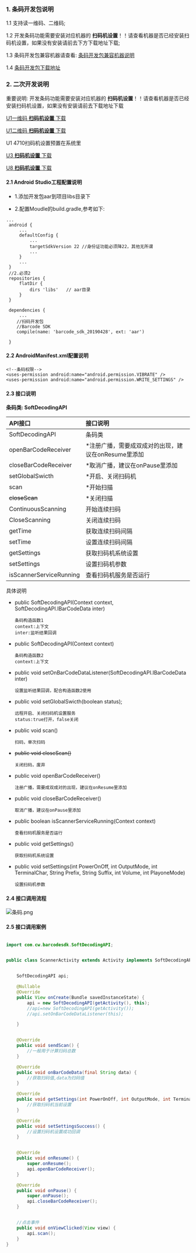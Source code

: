 ### 1. 条码开发包说明

   1.1 支持读一维码、二维码;

   1.2 开发条码功能需要安装对应机器的 **扫码机设置**！！请查看机器是否已经安装扫码机设置，如果没有安装请前去下方下载地址下载;

   1.3 条码开发包兼容机器请查看: [条码开发包兼容机器说明](https://github.com/CoreWise/CoreWiseDemo#user-content-zh)

   1.4 [条码开发包下载地址](https://github.com/CoreWise/CoreWiseDemo#user-content-zh)



### 2. 二次开发说明

重要说明: 开发条码功能需要安装对应机器的 **扫码机设置**！！请查看机器是否已经安装扫码机设置，如果没有安装请前去下载地址下载﻿

[U1一维码 **扫码机设置** 下载](https://coding.net/u/CoreWise/p/SDK/git/raw/master/U1-ue966ScannerSetting-release20190415.apk)

[U1二维码 **扫码机设置** 下载](https://coding.net/u/CoreWise/p/SDK/git/raw/master/U1-3680ScannerSetting-release20190415.apk)

U1 4710扫码机设置预置在系统里

[U3 **扫码机设置** 下载](https://coding.net/u/CoreWise/p/SDK/git/raw/master/u3-ScannerSetting-release20190428.apk)

[U8 **扫码机设置** 下载](https://coding.net/u/CoreWise/p/SDK/git/raw/master/6603ScannerSettingRelease20190423.apk)


#### 2.1 Android Studio工程配置说明

- 1.添加开发包aar到项目libs目录下

- 2.配置Moudle的build.gradle,参考如下:


```
...
 android {
     ...
     defaultConfig {
         ...
         targetSdkVersion 22 //身份证功能必须降22，其他无所谓
         ...
     }
     ...
 }
 //2.必须2
 repositories {
     flatDir {
         dirs 'libs'   // aar目录
     }
 }

 dependencies {
     ...
    //扫码开发包
    //Barcode SDK
    compile(name: 'barcode_sdk_20190428', ext: 'aar')

 }
```

#### 2.2 AndroidManifest.xml配置说明

```
<!--条码权限-->
<uses-permission android:name="android.permission.VIBRATE" />
<uses-permission android:name="android.permission.WRITE_SETTINGS" />

```






#### 2.3  接口说明

**条码类: SoftDecodingAPI**


| API接口 | 接口说明 |
| :----- | :---- |
|SoftDecodingAPI|条码类
|openBarCodeReceiver|*注册广播，需要成双成对的出现，建议在onResume里添加
|closeBarCodeReceiver|*取消广播，建议在onPause里添加
|setGlobalSwicth|*开启、关闭扫码机
|scan|*开始扫描
|~~closeScan~~|*关闭扫描
|ContinuousScanning|开始连续扫码
|CloseScanning|关闭连续扫码
|getTime|获取连续扫码间隔
|setTime|设置连续扫码间隔
|getSettings|获取扫码机系统设置
|setSettings|设置扫码机参数
|isScannerServiceRunning|查看扫码机服务是否运行

具体说明

- public SoftDecodingAPI(Context context, SoftDecodingAPI.IBarCodeData inter)
    ```
    条码构造函数1
    context:上下文
    inter:监听结果回调
    ```
- public SoftDecodingAPI(Context context)
    ```
    条码构造函数2
    context:上下文
    ```

- public void  setOnBarCodeDataListener(SoftDecodingAPI.IBarCodeData inter)
    ```
    设置监听结果回调，配合构造函数2使用
    ```

- public void setGlobalSwicth(boolean status);
    ```
    远程开启、关闭扫码机设置服务
    status:true打开，false关闭
    ```

- public void scan()
    ```
    扫码，单次扫码
    ```

- ~~public void closeScan()~~
    ```
    关闭扫码，废弃
    ```

- public void openBarCodeReceiver()
    ```
    注册广播，需要成双成对的出现，建议在onResume里添加
    ```

- public void closeBarCodeReceiver()
    ```
    取消广播，建议在onPause里添加
    ```

- public boolean isScannerServiceRunning(Context context)
    ```
    查看扫码机服务是否运行
    ```


- public void getSettings()
    ```
    获取扫码机系统设置
    ```

- public void setSettings(int PowerOnOff, int OutputMode, int TerminalChar, String Prefix, String Suffix, int Volume, int PlayoneMode)
    ```
    设置扫码机参数
    ```



#### 2.4 接口调用流程




![条码.png](https://i.loli.net/2019/05/08/5cd24de928418.png)




#### 2.5 接口调用案例

```java

import com.cw.barcodesdk.SoftDecodingAPI;


public class ScannerActivity extends Activity implements SoftDecodingAPI.IBarCodeData {


    SoftDecodingAPI api;

    @Nullable
    @Override
    public View onCreate(Bundle savedInstanceState) {
        api = new SoftDecodingAPI(getActivity(), this);
        //api=new SoftDecodingAPI(getActivity());
        //api.setOnBarCodeDataListener(this);

    }


    @Override
    public void sendScan() {
        //一般用于计算扫码总数
    }

    @Override
    public void onBarCodeData(final String data) {
        //获取扫码值,data为扫码值
    }

    @Override
    public void getSettings(int PowerOnOff, int OutputMode, int TerminalChar, String Prefix, String Suffix, int Volume, int PlayoneMode) {
        //获取扫码机当前设置
    }

    @Override
    public void setSettingsSuccess() {
        //设置扫码机设置成功回调
    }


    @Override
    public void onResume() {
        super.onResume();
        api.openBarCodeReceiver();
    }

    @Override
    public void onPause() {
        super.onPause();
        api.closeBarCodeReceiver();
    }


    //点击事件
    public void onViewClicked(View view) {
        api.scan();
    }
}
```